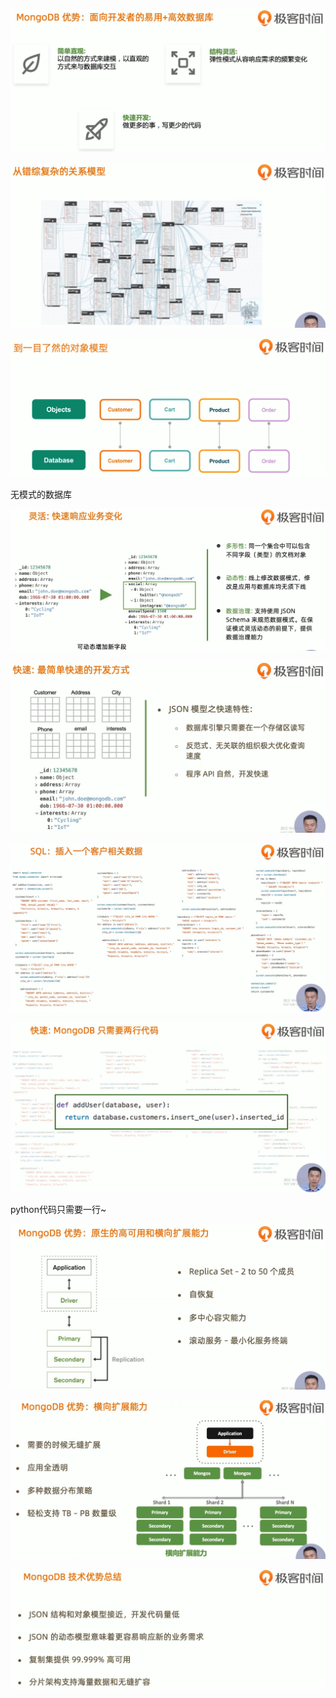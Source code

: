 ![1646634765072](README/1646634765072.png)

![1646634798072](README/1646634798072.png)

![1646634811475](README/1646634811475.png)

无模式的数据库

![1646634860492](README/1646634860492.png)

![1646634940639](README/1646634940639.png)

![1646635015846](README/1646635015846.png)

![1646635034527](README/1646635034527.png)

python代码只需要一行~

![1646635073714](README/1646635073714.png)

![1646635156702](README/1646635156702.png)

![1646635206403](README/1646635206403.png)